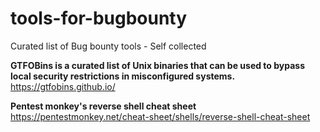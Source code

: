 # tools-for-bugbounty
Curated list of Bug bounty tools - Self collected 

**GTFOBins is a curated list of Unix binaries that can be used to bypass local security restrictions in misconfigured systems.**
https://gtfobins.github.io/

**Pentest monkey's reverse shell cheat sheet**
https://pentestmonkey.net/cheat-sheet/shells/reverse-shell-cheat-sheet

